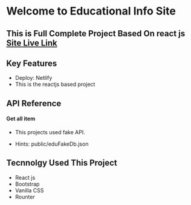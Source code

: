 
# Welcome to Educational Info Site

## This is Full Complete Project Based On react js [Site Live Link](https://educational-assignment9-emon.netlify.app/)

## Key Features

- Deploy: Netlify
- This is the reactjs based project

## API Reference

#### Get all item
- This projects used fake API. 

- Hints: public/eduFakeDb.json
  
## Tecnnolgy Used This Project

- React js
- Bootstrap
- Vanilla CSS
- Rounter



  